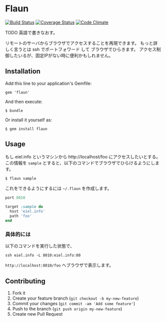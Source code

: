 # Flaun

[![Build Status](https://travis-ci.org/eiel/flaun.png?branch=master)](https://travis-ci.org/eiel/flaun)
[![Coverage Status](https://coveralls.io/repos/eiel/flaun/badge.png?branch=master)](https://coveralls.io/r/eiel/flaun)
[![Code Climate](https://codeclimate.com/github/eiel/flaun.png)](https://codeclimate.com/github/eiel/flaun)

TODO 英語で書きなおす。

リモートのサーバからブラウザでアクセスすることを再現できます。
もっと詳しく言うとは ssh でポートフォワード して ブラウザでひらきます。
アクセス制御したいるが、固定IPがない時に便利かもしれません。

## Installation

Add this line to your application's Gemfile:

    gem 'flaun'

And then execute:

    $ bundle

Or install it yourself as:

    $ gem install flaun

## Usage

もし eiel.info というマシンから http://localhost/foo にアクセスしたいとする。
この情報を `sample` とすると、以下のコマンドでブラウザでひらけるようにします。

```bash
$ flaun sample
```

これをできるようにするには `~/.flaun` を作成します。

```ruby
port 8010

target :sample do
  host 'eiel.info'
  path 'foo'
end
```

### 具体的には

以下のコマンドを実行した状態で、

```
ssh eiel.info -L 8010:eiel.info:80
```

`http://localhost:8010/foo` へブラウザで表示します。


## Contributing

1. Fork it
2. Create your feature branch (`git checkout -b my-new-feature`)
3. Commit your changes (`git commit -am 'Add some feature'`)
4. Push to the branch (`git push origin my-new-feature`)
5. Create new Pull Request
